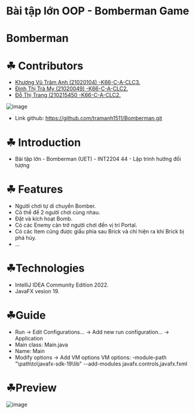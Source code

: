 # Bài tập lớn OOP - Bomberman Game

# Bomberman
# ☘ Contributors
- [Khương Vũ Trâm Anh (21020104) -K66-C-A-CLC3.](https://github.com/tramanh1511)
- [Đinh Thị Trà My (21020049) -K66-C-A-CLC2.](https://github.com/tramy132)
- [Đỗ Thị Trang (210215450 -K66-C-A-CLC2.](https://github.com/ChuppySuidae)

![image](https://user-images.githubusercontent.com/100174761/195342348-7a4adea1-0755-45b5-94e8-8d3a298187e5.png)

- Link github: https://github.com/tramanh1511/Bomberman.git
# ☘ Introduction
- Bài tập lớn - Bomberman (UET) - INT2204 44 - Lập trình hướng đối tượng

# ☘ Features
- Người chơi tự di chuyển Bomber.
- Có thể để 2 người chơi cùng nhau.
- Đặt và kích hoạt Bomb.
- Có các Enemy cản trở người chơi đến vị trí Portal.
- Có các Item cũng được giấu phía sau Brick và chỉ hiện ra khi Brick bị phá hủy.
- ...

# ☘Technologies
- IntelliJ IDEA Community Edition 2022.
- JavaFX vesion 19.

# ☘Guide
- Run -> Edit Configurations... -> Add new run configuration... -> Application
- Main class: Main.java
- Name: Main
- Modify options -> Add VM options VM options: -module-path "\path\to\javafx-sdk-19\lib" --add-modules javafx.controls,javafx.fxml
	
# ☘Preview

![image](https://user-images.githubusercontent.com/100174761/195336550-e3053a8b-f775-41c3-8ae9-de2eae6335a2.png)
